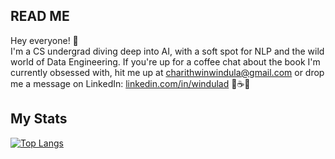 <h2>READ ME</h2>

Hey everyone! 👋</br> I'm a CS undergrad diving deep into AI, with a soft spot for NLP and the wild world of Data Engineering. If you're up for a coffee chat about the book I'm currently obsessed with, hit me up at charithwinwindula@gmail.com or drop me a message on LinkedIn: [linkedin.com/in/windulad](https://www.linkedin.com/in/windulad/) 🚀☕📖

<h2>My Stats</h2>
  
  [![Top Langs](https://github-readme-stats-sigma-five.vercel.app/api/top-langs/?username=windulad&layout=compact&theme=tokyonight&hide_border=true)](https://github.com/anuraghazra/github-readme-stats)
  
<!---
winduladissanayake/winduladissanayake is a ✨ special ✨ repository because its `README.md` (this file) appears on your GitHub profile.
You can click the Preview link to take a look at your changes.
--->

